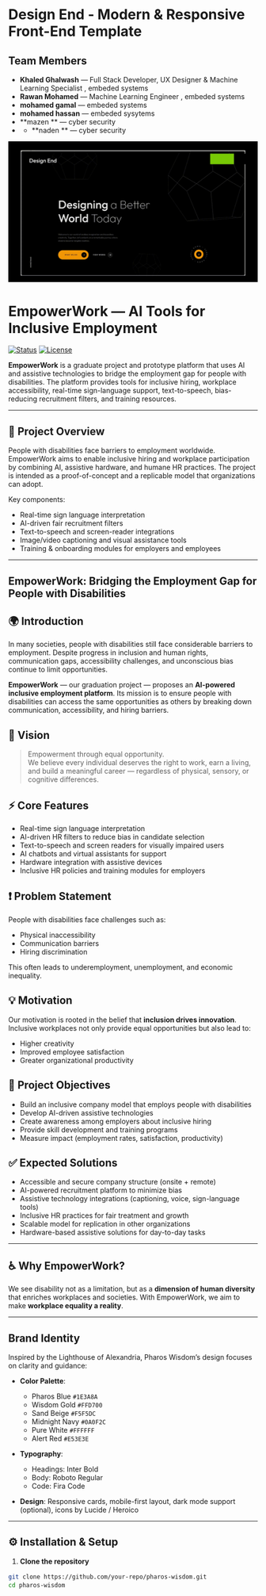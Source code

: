 # Design End - Modern & Responsive Front-End Template
## Team Members

- **Khaled Ghalwash** — Full Stack Developer, UX Designer & Machine Learning Specialist , embeded systems  
- **Rawan Mohamed** — Machine Learning Engineer  , embeded systems
- **mohamed gamal** — embeded systems
- **mohamed hassan** —  embeded sysytems 
- **mazen ** — cyber security
- - **naden  ** — cyber security


![Design Preview](https://github.com/AHMAD-JX/DesignEnd-Website-Template/blob/53fe66c2a5bd3f46bff8ab538515dff81a4600cc/img/1.gif)


# EmpowerWork — AI Tools for Inclusive Employment

[![Status](https://img.shields.io/badge/status-prototype-green)](https://github.com/yourusername/EmpowerWork)
[![License](https://img.shields.io/badge/license-MIT-blue)](LICENSE)

**EmpowerWork** is a graduate project and prototype platform that uses AI and assistive technologies to bridge the employment gap for people with disabilities. The platform provides tools for inclusive hiring, workplace accessibility, real-time sign-language support, text-to-speech, bias-reducing recruitment filters, and training resources.

---

## 🚀 Project Overview

People with disabilities face barriers to employment worldwide. EmpowerWork aims to enable inclusive hiring and workplace participation by combining AI, assistive hardware, and humane HR practices. The project is intended as a proof-of-concept and a replicable model that organizations can adopt.

Key components:
- Real-time sign language interpretation
- AI-driven fair recruitment filters
- Text-to-speech and screen-reader integrations
- Image/video captioning and visual assistance tools
- Training & onboarding modules for employers and employees

---

## EmpowerWork: Bridging the Employment Gap for People with Disabilities

## 🌍 Introduction
In many societies, people with disabilities still face considerable barriers to employment. Despite progress in inclusion and human rights, communication gaps, accessibility challenges, and unconscious bias continue to limit opportunities.  

**EmpowerWork** — our graduation project — proposes an **AI-powered inclusive employment platform**. Its mission is to ensure people with disabilities can access the same opportunities as others by breaking down communication, accessibility, and hiring barriers.

## 🎯 Vision
> Empowerment through equal opportunity.  
We believe every individual deserves the right to work, earn a living, and build a meaningful career — regardless of physical, sensory, or cognitive differences.

## ⚡ Core Features
- Real-time sign language interpretation  
- AI-driven HR filters to reduce bias in candidate selection  
- Text-to-speech and screen readers for visually impaired users  
- AI chatbots and virtual assistants for support  
- Hardware integration with assistive devices  
- Inclusive HR policies and training modules for employers  

## ❗ Problem Statement
People with disabilities face challenges such as:  
- Physical inaccessibility  
- Communication barriers  
- Hiring discrimination  

This often leads to underemployment, unemployment, and economic inequality.

## 💡 Motivation
Our motivation is rooted in the belief that **inclusion drives innovation**. Inclusive workplaces not only provide equal opportunities but also lead to:  
- Higher creativity  
- Improved employee satisfaction  
- Greater organizational productivity  

## 🎯 Project Objectives
- Build an inclusive company model that employs people with disabilities  
- Develop AI-driven assistive technologies  
- Create awareness among employers about inclusive hiring  
- Provide skill development and training programs  
- Measure impact (employment rates, satisfaction, productivity)  

## ✅ Expected Solutions
- Accessible and secure company structure (onsite + remote)  
- AI-powered recruitment platform to minimize bias  
- Assistive technology integrations (captioning, voice, sign-language tools)  
- Inclusive HR practices for fair treatment and growth  
- Scalable model for replication in other organizations  
- Hardware-based assistive solutions for day-to-day tasks  

---

## ♿ Why EmpowerWork?
We see disability not as a limitation, but as a **dimension of human diversity** that enriches workplaces and societies. With EmpowerWork, we aim to make **workplace equality a reality**.



---

##  Brand Identity

Inspired by the Lighthouse of Alexandria, Pharos Wisdom’s design focuses on clarity and guidance:

- **Color Palette**:  
  - Pharos Blue `#1E3A8A`  
  - Wisdom Gold `#FFD700`  
  - Sand Beige `#F5F5DC`  
  - Midnight Navy `#0A0F2C`  
  - Pure White `#FFFFFF`  
  - Alert Red `#E53E3E`  

- **Typography**:  
  - Headings: Inter Bold  
  - Body: Roboto Regular  
  - Code: Fira Code  

- **Design**: Responsive cards, mobile-first layout, dark mode support (optional), icons by Lucide / Heroico  

---

## ⚙ Installation & Setup

1. **Clone the repository**  
```bash
git clone https://github.com/your-repo/pharos-wisdom.git
cd pharos-wisdom
